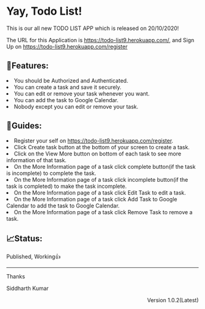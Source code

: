 <h1>Yay, Todo List!</h1>
<p>This is our all new TODO LIST APP which is released on 20/10/2020!</p>
<p>The URL for this Application is <a href="https://todo-list9.herokuapp.com/">https://todo-list9.herokuapp.com/</a>, and Sign Up on <a href="https://todo-list9.herokuapp.com/register">https://todo-list9.herokuapp.com/register</a></p>
<h2>🎁Features:</h2>
<li>You should be Authorized and Authenticated.</li>
<li>You can create a task and save it securely.</li>
<li>You can edit or remove your task whenever you want.</li>
<li>You can add the task to Google Calendar.</li>
<li>Nobody except you can edit or remove your task.</li>
<h2>📖Guides:</h2>
<li>Register your self on <a href="https://todo-list9.herokuapp.com/register">https://todo-list9.herokuapp.com/register</a>.</li>
<li>Click Create task button at the bottom of your screen to create a task.</li>
<li>Click on the View More button on bottom of each task to see more information of that task.</li>
<li>On the More Information page of a task click complete button(if the task is incomplete) to complete the task.</li>
<li>On the More Information page of a task click incomplete button(if the task is completed) to make the task incomplete.</li>
<li>On the More Information page of a task click Edit Task to edit a task.</li>
<li>On the More Information page of a task click Add Task to Google Calendar to add the task to Google Calendar.</li>
<li>On the More Information page of a task click Remove Task to remove a task.</li>
<h2>📈Status:</h2>
<p>Published, Working👍</p>
<hr>
<p>Thanks</p>
<p>Siddharth Kumar</p>
<p align="right">Version 1.0.2(Latest)</p>
